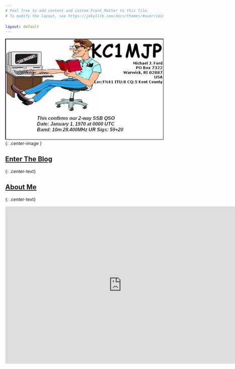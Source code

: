 ```yaml
---
# Feel free to add content and custom Front Matter to this file.
# To modify the layout, see https://jekyllrb.com/docs/themes/#overriding-theme-defaults

layout: default
---
```


![](/assets/image/myQsl.jpg){: .center-image }

## [Enter The Blog](/blog)
{: .center-text}

## [About Me](/about)
{: .center-text}

<center>
<iframe allowtransparency="true" style="background: #FFFFFF;" align="top" frameborder="0" height="500" scrolling="no" src="https://logbook.qrz.com/lbstat/KC1MJP/" width="740"></iframe>
</center>
